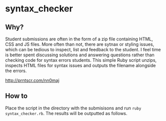 # syntax_checker

## Why?
Student submissions are often in the form of a zip file containing HTML, CSS and JS files. More often than not, there are sytnax
or styling issues, which can be tedious to inspect, list and feedback to the student. I feel time is better spent discussing solutions
and answering questions rather than checking code for syntax errors students.
This simple Ruby script unzips, inspects HTML files for syntax issues and outputs the filename alongside the errors. 

http://prntscr.com/nn0maj

## How to
Place the script in the directory with the submisisons and run `ruby syntax_checker.rb`. The results will be outputted as follows.
